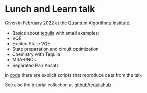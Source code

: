 # Lunch and Learn talk
Given in February 2022 at the [Quantum Algorithms Institute](https://quantumalgorithms.ca/).  

- Basics about [tequila](https://github.com/tequilahub/tequila) with small examples:
- VQE
- Excited State VQE
- State preparation and circuit optimization
- Chemistry with Tequila
- MRA-PNOs
- Separated Pair Ansatz  

in [code](code) there are explicit scripts that reproduce data from the talk

See also the tutorial collection at [github/tequilahub](https://github.com/tequilahub)
